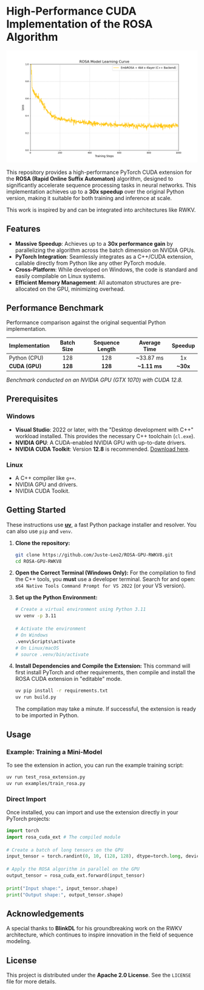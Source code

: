 # High-Performance CUDA Implementation of the ROSA Algorithm

<img src="rosa_graph_gpu.png">

This repository provides a high-performance PyTorch CUDA extension for the **ROSA (Rapid Online Suffix Automaton)** algorithm, designed to significantly accelerate sequence processing tasks in neural networks. This implementation achieves up to a **30x speedup** over the original Python version, making it suitable for both training and inference at scale.

This work is inspired by and can be integrated into architectures like RWKV.

## Features

-   **Massive Speedup**: Achieves up to a **30x performance gain** by parallelizing the algorithm across the batch dimension on NVIDIA GPUs.
-   **PyTorch Integration**: Seamlessly integrates as a C++/CUDA extension, callable directly from Python like any other PyTorch module.
-   **Cross-Platform**: While developed on Windows, the code is standard and easily compilable on Linux systems.
-   **Efficient Memory Management**: All automaton structures are pre-allocated on the GPU, minimizing overhead.

## Performance Benchmark

Performance comparison against the original sequential Python implementation.

| Implementation | Batch Size | Sequence Length | Average Time | Speedup |
| :------------- | :--------: | :-------------: | :----------: | :-----: |
| Python (CPU)   |    128     |       128       |  ~33.87 ms   |   1x    |
| **CUDA (GPU)** |  **128**   |     **128**     |  **~1.11 ms**  | **~30x**  |

*Benchmark conducted on an NVIDIA GPU (GTX 1070) with CUDA 12.8.*

## Prerequisites

### Windows

-   **Visual Studio**: 2022 or later, with the "Desktop development with C++" workload installed. This provides the necessary C++ toolchain (`cl.exe`).
-   **NVIDIA GPU**: A CUDA-enabled NVIDIA GPU with up-to-date drivers.
-   **NVIDIA CUDA Toolkit**: Version **12.8** is recommended. [Download here](https://developer.nvidia.com/cuda-12-8-0-download-archive).

### Linux

-   A C++ compiler like `g++`.
-   NVIDIA GPU and drivers.
-   NVIDIA CUDA Toolkit.

## Getting Started

These instructions use [**uv**](https://github.com/astral-sh/uv), a fast Python package installer and resolver. You can also use `pip` and `venv`.

1.  **Clone the repository:**
    ```bash
    git clone https://github.com/Juste-Leo2/ROSA-GPU-RWKV8.git
    cd ROSA-GPU-RWKV8
    ```

2.  **Open the Correct Terminal (Windows Only):**
    For the compilation to find the C++ tools, you **must** use a developer terminal. Search for and open:
    `x64 Native Tools Command Prompt for VS 2022` (or your VS version).

3.  **Set up the Python Environment:**
    ```bash
    # Create a virtual environment using Python 3.11
    uv venv -p 3.11

    # Activate the environment
    # On Windows
    .venv\Scripts\activate
    # On Linux/macOS
    # source .venv/bin/activate
    ```

4.  **Install Dependencies and Compile the Extension:**
    This command will first install PyTorch and other requirements, then compile and install the ROSA CUDA extension in "editable" mode.
    ```bash
    uv pip install -r requirements.txt
    uv run build.py
    ```
    The compilation may take a minute. If successful, the extension is ready to be imported in Python.

## Usage

### Example: Training a Mini-Model

To see the extension in action, you can run the example training script:

```bash
uv run test_rosa_extension.py
uv run examples/train_rosa.py
```

### Direct Import

Once installed, you can import and use the extension directly in your PyTorch projects:

```python
import torch
import rosa_cuda_ext # The compiled module

# Create a batch of long tensors on the GPU
input_tensor = torch.randint(0, 10, (128, 128), dtype=torch.long, device='cuda')

# Apply the ROSA algorithm in parallel on the GPU
output_tensor = rosa_cuda_ext.forward(input_tensor)

print("Input shape:", input_tensor.shape)
print("Output shape:", output_tensor.shape)
```

## Acknowledgements

A special thanks to **BlinkDL** for his groundbreaking work on the RWKV architecture, which continues to inspire innovation in the field of sequence modeling.

## License


This project is distributed under the **Apache 2.0 License**. See the `LICENSE` file for more details.

